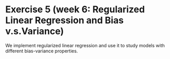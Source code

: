 # Exercise 5 (week 6: Regularized Linear Regression and Bias v.s.Variance)

We implement regularized linear regression and use it to study models with different bias-variance properties.
